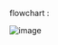 flowchart :

![image](https://github.com/Xnuvers007/Kuliah/blob/master/if%20else/Nested%20IF%20Multi%20Condition/Nested%20IF%20Multi%20condition.png "flowchart")
